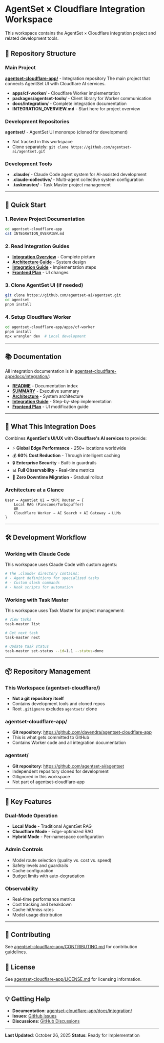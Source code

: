 # AgentSet × Cloudflare Integration Workspace

This workspace contains the AgentSet × Cloudflare integration project and related development tools.

## 📁 Repository Structure

### Main Project

**[agentset-cloudflare-app/](./agentset-cloudflare-app/)** - Integration repository
The main project that connects AgentSet UI with Cloudflare AI services.

- **apps/cf-worker/** - Cloudflare Worker implementation
- **packages/agentset-tools/** - Client library for Worker communication
- **docs/integration/** - Complete integration documentation
- **INTEGRATION_OVERVIEW.md** - Start here for project overview

### Development Repositories

**agentset/** - AgentSet UI monorepo (cloned for development)
- Not tracked in this workspace
- Clone separately: `git clone https://github.com/agentset-ai/agentset.git`

### Development Tools

- **.claude/** - Claude Code agent system for AI-assisted development
- **.claude-collective/** - Multi-agent collective system configuration
- **.taskmaster/** - Task Master project management

---

## 🚀 Quick Start

### 1. Review Project Documentation

```bash
cd agentset-cloudflare-app
cat INTEGRATION_OVERVIEW.md
```

### 2. Read Integration Guides

- **[Integration Overview](./agentset-cloudflare-app/INTEGRATION_OVERVIEW.md)** - Complete picture
- **[Architecture Guide](./agentset-cloudflare-app/docs/integration/architecture.md)** - System design
- **[Integration Guide](./agentset-cloudflare-app/docs/integration/integration-guide.md)** - Implementation steps
- **[Frontend Plan](./agentset-cloudflare-app/docs/integration/frontend-integration-plan.md)** - UI changes

### 3. Clone AgentSet UI (if needed)

```bash
git clone https://github.com/agentset-ai/agentset.git
cd agentset
pnpm install
```

### 4. Setup Cloudflare Worker

```bash
cd agentset-cloudflare-app/apps/cf-worker
pnpm install
npx wrangler dev  # Local development
```

---

## 📚 Documentation

All integration documentation is in [agentset-cloudflare-app/docs/integration/](./agentset-cloudflare-app/docs/integration/):

- **[README](./agentset-cloudflare-app/docs/integration/README.md)** - Documentation index
- **[SUMMARY](./agentset-cloudflare-app/docs/integration/SUMMARY.md)** - Executive summary
- **[Architecture](./agentset-cloudflare-app/docs/integration/architecture.md)** - System architecture
- **[Integration Guide](./agentset-cloudflare-app/docs/integration/integration-guide.md)** - Step-by-step implementation
- **[Frontend Plan](./agentset-cloudflare-app/docs/integration/frontend-integration-plan.md)** - UI modification guide

---

## 🎯 What This Integration Does

Combines **AgentSet's UI/UX** with **Cloudflare's AI services** to provide:

- ⚡ **Global Edge Performance** - 250+ locations worldwide
- 💰 **60% Cost Reduction** - Through intelligent caching
- 🔒 **Enterprise Security** - Built-in guardrails
- 📊 **Full Observability** - Real-time metrics
- 🔄 **Zero Downtime Migration** - Gradual rollout

### Architecture at a Glance

```
User → AgentSet UI → tRPC Router → {
    Local RAG (Pinecone/Turbopuffer)
    OR
    Cloudflare Worker → AI Search + AI Gateway → LLMs
}
```

---

## 🛠️ Development Workflow

### Working with Claude Code

This workspace uses Claude Code with custom agents:

```bash
# The .claude/ directory contains:
# - Agent definitions for specialized tasks
# - Custom slash commands
# - Hook scripts for automation
```

### Working with Task Master

This workspace uses Task Master for project management:

```bash
# View tasks
task-master list

# Get next task
task-master next

# Update task status
task-master set-status --id=1.1 --status=done
```

---

## 📦 Repository Management

### This Workspace (agentset-cloudflare/)

- **Not a git repository itself**
- Contains development tools and cloned repos
- Root `.gitignore` excludes `agentset/` clone

### agentset-cloudflare-app/

- **Git repository**: https://github.com/davendra/agentset-cloudflare-app
- This is what gets committed to GitHub
- Contains Worker code and all integration documentation

### agentset/

- **Git repository**: https://github.com/agentset-ai/agentset
- Independent repository cloned for development
- Gitignored in this workspace
- Not part of agentset-cloudflare-app

---

## 🎨 Key Features

### Dual-Mode Operation

- **Local Mode** - Traditional AgentSet RAG
- **Cloudflare Mode** - Edge-optimized RAG
- **Hybrid Mode** - Per-namespace configuration

### Admin Controls

- Model route selection (quality vs. cost vs. speed)
- Safety levels and guardrails
- Cache configuration
- Budget limits with auto-degradation

### Observability

- Real-time performance metrics
- Cost tracking and breakdown
- Cache hit/miss rates
- Model usage distribution

---

## 🤝 Contributing

See [agentset-cloudflare-app/CONTRIBUTING.md](./agentset-cloudflare-app/CONTRIBUTING.md) for contribution guidelines.

## 📄 License

See [agentset-cloudflare-app/LICENSE.md](./agentset-cloudflare-app/LICENSE.md) for licensing information.

---

## 💡 Getting Help

- **Documentation**: [agentset-cloudflare-app/docs/integration/](./agentset-cloudflare-app/docs/integration/)
- **Issues**: [GitHub Issues](https://github.com/davendra/agentset-cloudflare-app/issues)
- **Discussions**: [GitHub Discussions](https://github.com/davendra/agentset-cloudflare-app/discussions)

---

**Last Updated**: October 26, 2025
**Status**: Ready for Implementation
